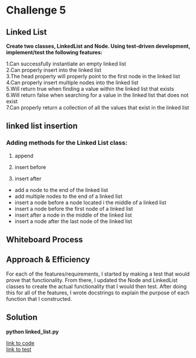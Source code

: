  # Challenge 5

 ## Linked List

__Create two classes, LinkedList and Node. Using test-driven development, implement/test the following features:__

1.Can successfully instantiate an empty linked list<br>
2.Can properly insert into the linked list<br>
3.The head property will properly point to the first node in the linked list<br>
4.Can properly insert multiple nodes into the linked list<br>
5.Will return true when finding a value within the linked list that exists<br>
6.Will return false when searching for a value in the linked list that does not exist<br>
7.Can properly return a collection of all the values that exist in the linked list<br>



## linked list insertion



### Adding methods for the Linked List class:

 1. append

 2. insert before

 3. insert after


 - add a node to the end of the linked list
 - add multiple nodes to the end of a linked list
 - insert a node before a node located i the middle of a linked list
 - insert a node before the first node of a linked list
 - insert after a node in the middle of the linked list
 - insert a node after the last node of the linked list



  



## Whiteboard Process
<!-- Embedded whiteboard image -->


## Approach & Efficiency
  For each of the features/requirements, I started by making a test that would prove that functionality. From there, I updated the Node and LinkedList classes to create the actual functionality that I would then test. After doing this for all of the features, I wrote docstrings to explain the purpose of each function that I constructed.
## Solution
__python linked_list.py__

[link to code](linked_list.py)<br>
[link to test](../tests/test_linked_list.py)

